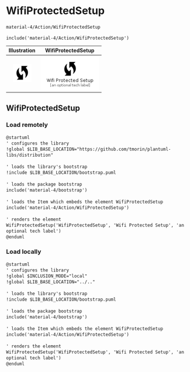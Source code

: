 # WifiProtectedSetup


```text
material-4/Action/WifiProtectedSetup
```

```text
include('material-4/Action/WifiProtectedSetup')
```



| Illustration | WifiProtectedSetup |
| :---: | :---: |
| ![illustration for Illustration](../../material-4/Action/WifiProtectedSetup.png) | ![illustration for WifiProtectedSetup](../../material-4/Action/WifiProtectedSetup.Local.png) |




## WifiProtectedSetup

### Load remotely
```plantuml
@startuml
' configures the library
!global $LIB_BASE_LOCATION="https://github.com/tmorin/plantuml-libs/distribution"

' loads the library's bootstrap
!include $LIB_BASE_LOCATION/bootstrap.puml

' loads the package bootstrap
include('material-4/bootstrap')

' loads the Item which embeds the element WifiProtectedSetup
include('material-4/Action/WifiProtectedSetup')

' renders the element
WifiProtectedSetup('WifiProtectedSetup', 'Wifi Protected Setup', 'an optional tech label')
@enduml
```

### Load locally
```plantuml
@startuml
' configures the library
!global $INCLUSION_MODE="local"
!global $LIB_BASE_LOCATION="../.."

' loads the library's bootstrap
!include $LIB_BASE_LOCATION/bootstrap.puml

' loads the package bootstrap
include('material-4/bootstrap')

' loads the Item which embeds the element WifiProtectedSetup
include('material-4/Action/WifiProtectedSetup')

' renders the element
WifiProtectedSetup('WifiProtectedSetup', 'Wifi Protected Setup', 'an optional tech label')
@enduml
```


